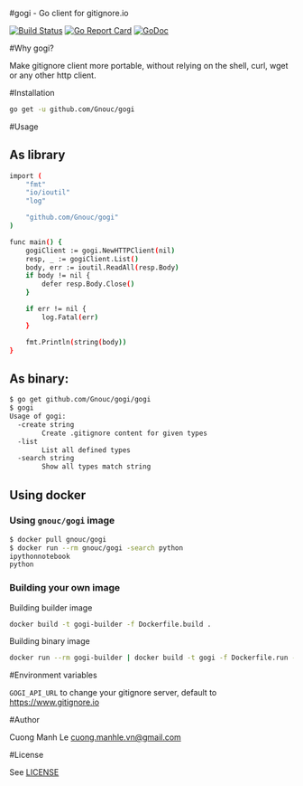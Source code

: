 #gogi - Go client for gitignore.io

[![Build Status](https://travis-ci.org/Gnouc/gogi.svg?branch=master)](https://travis-ci.org/Gnouc/gogi)
[![Go Report Card](https://goreportcard.com/badge/github.com/Gnouc/gogi)](https://goreportcard.com/report/github.com/Gnouc/gogi)
[![GoDoc](https://godoc.org/github.com/Gnouc/gogi?status.svg)](https://godoc.org/github.com/Gnouc/gogi)

#Why gogi?

Make gitignore client more portable, without relying on the shell, curl, wget or any other http client.

#Installation
```sh
go get -u github.com/Gnouc/gogi
```

#Usage

## As library
```sh
import (
	"fmt"
	"io/ioutil"
	"log"

	"github.com/Gnouc/gogi"
)

func main() {
	gogiClient := gogi.NewHTTPClient(nil)
	resp, _ := gogiClient.List()
	body, err := ioutil.ReadAll(resp.Body)
	if body != nil {
		defer resp.Body.Close()
	}

	if err != nil {
		log.Fatal(err)
	}

	fmt.Println(string(body))
}
```

## As binary:
```sh
$ go get github.com/Gnouc/gogi/gogi
$ gogi
Usage of gogi:
  -create string
    	Create .gitignore content for given types
  -list
    	List all defined types
  -search string
    	Show all types match string
```

## Using docker

### Using `gnouc/gogi` image
```sh
$ docker pull gnouc/gogi
$ docker run --rm gnouc/gogi -search python
ipythonnotebook
python
```

### Building your own image

Building builder image
```sh
docker build -t gogi-builder -f Dockerfile.build .
```

Building binary image
```sh
docker run --rm gogi-builder | docker build -t gogi -f Dockerfile.run -
```

#Environment variables

`GOGI_API_URL` to change your gitignore server, default to https://www.gitignore.io

#Author

Cuong Manh Le <cuong.manhle.vn@gmail.com>

#License

See [LICENSE](https://github.com/Gnouc/gogi/blob/master/LICENSE)
